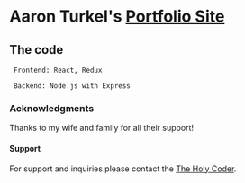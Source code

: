 # Aaron Turkel's <a target="_blank" rel="noopener noreferrer" href="https://theholycoder.com" >Portfolio Site</a>


## The code

     Frontend: React, Redux
     
     Backend: Node.js with Express

### Acknowledgments

Thanks to my wife and family for all their support!

#### Support

For support and inquiries please contact the [The Holy Coder](mailto:"theholycoder@gmail.com").
